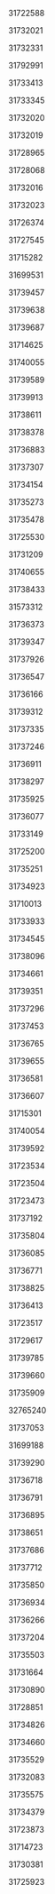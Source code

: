 31722588

31732021

31732331

31792991

31733413

31733345

31732020

31732019

31728965

31728068

31732016

31732023

31726374

31727545

31715282

31699531

31739457

31739638

31739687

31714625

31740055

31739589

31739913

31738611

31738378

31736883

31737307

31734154

31735273

31735478

31725530

31731209

31740655

31738433

31573312

31736373

31739347

31737926

31736547

31736166

31739312

31737335

31737246

31736911

31738297

31735925

31736077

31733149

31725200

31735251

31734923

31710013

31733933

31734545

31738096

31734661

31739351

31737296

31737453

31736765

31739655

31736581

31736607

31715301

31740054

31739592

31723534

31723504

31723473

31737192

31735804

31736085

31736771

31738825

31736413

31723517

31729617

31739785

31739660

31735909

32765240

31737053

31699188

31739290

31736718

31736791

31736895

31738651

31737686

31737712

31735850

31736934

31736266

31737204

31735503

31731664

31730890

31728851

31734826

31734660

31735529

31732083

31735575

31734379

31723873

31714723

31730381

31725923

